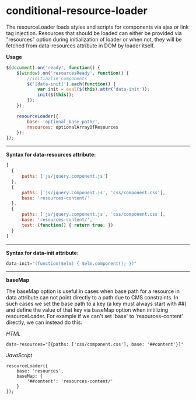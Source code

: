 # conditional-resource-loader

The resourceLoader loads styles and scripts for components via ajax or link tag injection. Resources that should be loaded can either be provided via "resources" option during initialization of loader or when not, they will be fetched from data-resources attribute in DOM by loader itself.

**Usage**
```javascript
$(document).on('ready', function() {
	$(window).on('resourcesReady', function() {
		//initiazlie components
		$('[data-init]').each(function() {
			var init = eval($(this).attr('data-init'));
			init($(this));
		});
	});

	resourceLoader({
		base: 'optional_base_path/',
		resources: optionalArrayOfResources
	});
});
```
---
**Syntax for data-resources attribute:**
```javascript
[
  {
      paths: ['js/jquery.component.js']
  },
  {
      paths: ['js/jquery.component.js', 'css/component.css'],
      base: 'resources-content/'          
  },
  {
      paths: ['js/jquery.component.js', 'css/component.css'],
      base: 'resources-content/',   
      test: (function() { return true; })
  }
]
```
---
**Syntax for data-init attribute:**
```javascript
data-init="(function($elm) { $elm.component(); })"
```    
---
**baseMap**

The baseMap option is useful in cases when base path for a resource in data attribute can not point directly to a path due to CMS constraints. In such cases we set the base path to a key (a key must always start with ##) and define the value of that key via baseMap option when initilizing resourceLoader. For example if we can't set 'base' to 'resources-content' directly, we can instead do this:

*HTML*
```
data-resources="[{paths: ['css/component.css'], base: '##content'}]"
```

*JavaScript*
```
resourceLoader({
	base: 'resources',
	baseMap: {
		'##content': 'resources-content/'
	}
});
```
